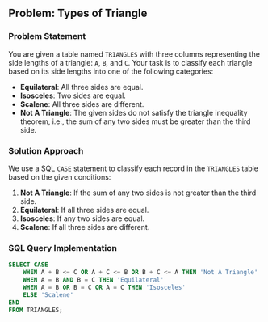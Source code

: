 ## Problem: Types of Triangle

### Problem Statement
You are given a table named `TRIANGLES` with three columns representing the side lengths of a triangle: `A`, `B`, and `C`. Your task is to classify each triangle based on its side lengths into one of the following categories:

- **Equilateral**: All three sides are equal.
- **Isosceles**: Two sides are equal.
- **Scalene**: All three sides are different.
- **Not A Triangle**: The given sides do not satisfy the triangle inequality theorem, i.e., the sum of any two sides must be greater than the third side.

### Solution Approach
We use a SQL `CASE` statement to classify each record in the `TRIANGLES` table based on the given conditions:

1. **Not A Triangle**: If the sum of any two sides is not greater than the third side.
2. **Equilateral**: If all three sides are equal.
3. **Isosceles**: If any two sides are equal.
4. **Scalene**: If all three sides are different.

### SQL Query Implementation
```sql
SELECT CASE
    WHEN A + B <= C OR A + C <= B OR B + C <= A THEN 'Not A Triangle'
    WHEN A = B AND B = C THEN 'Equilateral'
    WHEN A = B OR B = C OR A = C THEN 'Isosceles'
    ELSE 'Scalene'
END 
FROM TRIANGLES;
```

